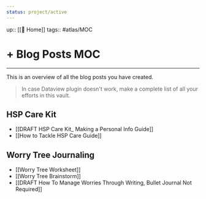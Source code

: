 ```yaml
---
status: project/active
---
```

up:: [[🏡 Home]]
tags:: #atlas/MOC

# + Blog Posts MOC

---

This is an overview of all the blog posts you have created.

> In case Dataview plugin doesn't work, make a complete list of all your efforts in this vault.

## HSP Care Kit
- [[DRAFT HSP Care Kit_ Making a Personal Info Guide]] 
- [[How to Tackle HSP Care Guide]]

## Worry Tree Journaling
- [[Worry Tree Worksheet]]
- [[Worry Tree Brainstorm]]
- [[DRAFT How To Manage Worries Through Writing, Bullet Journal Not Required]]










